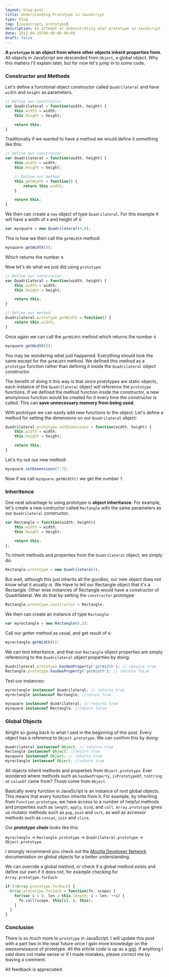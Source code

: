 ```yaml
---
layout: blog-post
title: Understanding Prototype in JavaScript
type: blog
tag: [javascript, prototype]
description: An attempt at demonstrating what prototype in JavaScript is.
date: 2013-04-25T00:00:00-00:00
draft: false
---
```

**A `prototype` is an object from where other objects inherit properties from**. All objects in JavaScript are descended from `Object`, a global object. Why this matters I'll explain later, but for now let's jump in to some code.

### Constructor and Methods

Let's define a functional object constructor called `Quadrilateral` and have `width` and `height` as parameters.

```javascript
// Define our constructor
var Quadrilateral = function(width, height) {
	this.width = width;
	this.height = height;

	return this;
}
```

Traditionally if we wanted to have a method we would define it something like this:

```javascript
// Define our constructor
var Quadrilateral = function(width, height) {
	this.width = width;
	this.height = height;

	// Define our method
	this.getWidth = function() {
		return this.width;
	}

	return this;
}
```

We then can create a `new` object of type `Quadrilateral`. For this example it will have a width of `4` and height of `4`:

```javascript
var mysquare = new Quadrilateral(4,4);
```

This is how we then call the `getWidth` method:

```javascript
mysquare.getWidth());
```

Which returns the number `4`.

Now let's do what we just did using `prototype`:

```javascript
// Define our constructor
var Quadrilateral = function(width, height) {
	this.width = width;
	this.height = height;

	return this;
}

// Define our method
Quadrilateral.prototype.getWidth = function() {
	return this.width;
}
```

Once again we can call the `getWidth` method which returns the number `4`

```javascript
mysquare.getWidth());
```

You may be wondering what just happened. Everything should look the same except for the `getWidth` method. We defined this method as a `prototype` function rather than defining it inside the `Quadrilateral` object constructor.

The benefit of doing it this way is that since prototypes are static objects, each instance of the `Quadrilateral` object will reference the `prototype` functions. If we defined the method function inside the constructor, a new anonymous function would be created for it every time the constructor is called. This can **save unnecessary memory from being used**.

With prototype we can easily add new functions to the object. Let's define a method for setting the dimensions on our `Quadrilateral` object:

```javascript
Quadrilateral.prototype.setDimensions = function(width, height) {
	this.width = width;
	this.height = height;

	return this;
}
```

Let's try out our new method:

```javascript
mysquare.setDimensions(7,7);
```

Now if we call `mysquare.getWidth()` we get the number `7`.

### Inheritence

One neat advantage to using prototype is **object inheritance**. For example, let's create a new contructor called `Rectangle` with the same parameters as our `Quadrilateral` constructor.

```javascript
var Rectangle = function(width, height){
	this.width = width;
	this.height = height;

	return this;
};
```

To inherit methods and properties from the `Quadrilateral` object, we simply do:

```javascript
Rectangle.prototype = new Quadrilateral();
```

But wait, although this just inherits all the goodies, our new object does not know what it acually *is*. We Have to tell our Rectangle object that it's a Rectangle. Other wise instances of Rectangle would have a constructor of Quadrilateral. We do that by setting the `constructor` prototype:

```javascript
Rectangle.prototype.constructor = Rectangle;
```

We then can create an instance of type `Rectangle`:

```javascript
var myrectangle = new Rectangle(6,2);
```

Call our *getter* method as usual, and get result of `6`:

```javascript
myrectangle.getWidth());
```

We can test inheritance, and that our `Rectangle` object properties are simply referencing to the `Quadrilateral` object properties by doing:

```javascript
Quadrilateral.prototype.hasOwnProperty('getWidth'); // returns true
Rectangle.prototype.hasOwnProperty('getWidth'); // returns false
```

Test our instances:

```javascript
myrectangle instanceof Quadrilateral; // returns true
myrectangle instanceof Rectangle; //return true

mysquare instanceof Quadrilateral; // returns true
mysquare instanceof Rectangle; //return false
```

### Global Objects

Alright so going back to what I said in the beginning of this post. Every object has a reference to `Object.prototype`. We can confirm this by doing:

```javascript
Quadrilateral instanceof Object; // returns true
Rectangle instanceof Object; //return true
mysquare instanceof Object; // returns true
myrectangle instanceof Object; //return true
```

All objects inherit methods and properties from `Object.prototype`. Ever wondered where methods such as `hasOwnProperty`, `isPrototypeOf`, `toString` or `valueOf` came from? Those come from `Object`.

Basically every function in JavaScript is an instance of root global objects. This means that every function inherits from it. For example, by inheriting from `Function.prototype`, we have access to a number of helpful methods and properties such as `length`, `apply`, `bind`, and `call`. `Array.prototype` gives us mutator methods such as `pop`, `push` and `sort`, as well as accessor methods such as `concat`, `join` and `slice`.

Our ***prototype chain*** looks like this:

`myrectangle` -> `Rectangle.prototype` -> `Quadrilateral.prototype` -> `Object.prototype`

I strongly recommend you check out the [Mozilla Developer Network](https://developer.mozilla.org/en-US/docs/JavaScript/Reference/Global_Objects) documentation on global objects for a better understanding.

We can override a global method, or check if a global method exists and define our own if it does not, for example checking for `Array.prototype.forEach`:

```javascript
if (!Array.prototype.forEach) {
  Array.prototype.forEach = function(fn, scope) {
    for(var i = 0, len = this.length; i < len; ++i) {
      fn.call(scope, this[i], i, this);
    }
  }
}
```

### Conclusion

There is so much more to `prototype` in JavaScript. I will update this post with a part two in the near future once I gain more knowledge on the *awesomesauce* of prototype. All the article code is up as a [gist](https://gist.github.com/miguelmota/5466003). If anything I said does not make sense or if I made mistakes, please correct me by leaving a comment.

All feedback is appreciated.